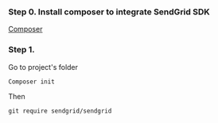 ### Step 0. Install composer to integrate SendGrid SDK
[Composer](https://getcomposer.org/) 

### Step 1. 

Go to project's folder

```Composer init```

Then

```git require sendgrid/sendgrid```


